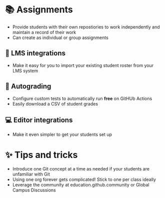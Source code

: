 # 📚 Assignments
- Provide students with their own repostiories to work independently and maintain a record of their work
- Can create as individual or group assignments

## 🏫 LMS integrations
- Make it easy for you to import your existing student roster from your LMS system

## 💯 Autograding
- Configure custom tests to automatically run **free** on GitHUb Actions
- Easily download a CSV of student grades

## 💻  Editor integrations
- Make it even simpler to get your students set up

# ✨ Tips and tricks
- Introduce one Git concept at a time as needed if your students are unfamiliar with Git
- Using one org forever gets complicated! Stick to one per class ideally
- Leverage the community at education.github.community or Global Campus Discussions


